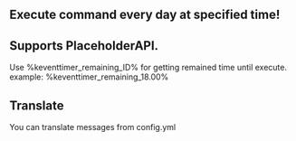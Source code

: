 ## Execute command every day at specified time! 

## Supports PlaceholderAPI. 
Use %keventtimer_remaining_ID% for getting remained time until execute. 
example: %keventtimer_remaining_18.00% 

## Translate
You can translate messages from config.yml

